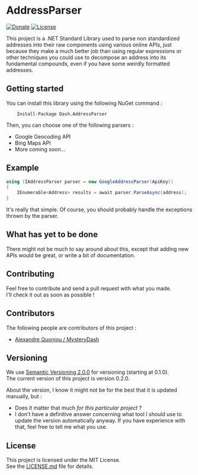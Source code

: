 ﻿# AddressParser

[![Donate](https://img.shields.io/badge/Donate-PayPal-green.svg)](http://paypal.me/MysteryDash) [![License](http://img.shields.io/:license-mit-blue.svg)](http://doge.mit-license.org) 

This project is a .NET Standard Library used to parse non standardized addresses into their raw components using various online APIs, just because they make a much better job than using regular expressions or other techniques you could use to decompose an address into its fundamental compounds, even if you have some weirdly formatted addresses.

## Getting started

You can install this library using the following NuGet command :

        Install-Package Dash.AddressParser
        
Then, you can choose one of the following parsers :
* Google Geocoding API
* Bing Maps API
* More coming soon...

## Example

```csharp
using (IAddressParser parser = new GoogleAddressParser(ApiKey))
{
    IEnumerable<Address> results = await parser.ParseAsync(address);
}
```

It's really that simple. Of course, you should probably handle the exceptions thrown by the parser.

## What has yet to be done

There might not be much to say around about this, except that adding new APIs would be great, or write a bit of documentation.

## Contributing

Feel free to contribute and send a pull request with what you made.  
I'll check it out as soon as possible !

## Contributors

The following people are contributors of this project :
- [Alexandre Quoniou / MysteryDash](https://github.com/MysteryDash)

## Versioning

We use [Semantic Versioning 2.0.0](http://semver.org/) for versioning (starting at 0.1.0).  
The current version of this project is version 0.2.0.  
  
About the version, I know it might not be for the best that it is updated manually, but :
* Does it matter that much *for this particular project* ?
* I don't have a definitive answer concerning what tool I should use to update the version automatically anyway. If you have experience with that, feel free to tell me what you use.

## License

This project is licensed under the MIT License.  
See the [LICENSE.md](LICENSE.md) file for details.
